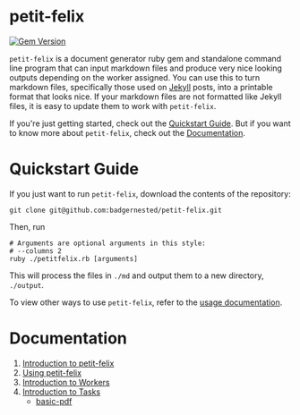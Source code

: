 # petit-felix

[![Gem Version](https://badge.fury.io/rb/petit-felix.svg)](https://badge.fury.io/rb/petit-felix)

``petit-felix`` is a document generator ruby gem and standalone command line program that can input markdown files and produce very nice looking outputs depending on the worker assigned. You can use this to turn markdown files, specifically those used on [Jekyll](https://jekyllrb.com/) posts, into a printable format that looks nice. If your markdown files are not formatted like Jekyll files, it is easy to update them to work with ``petit-felix``.

If you're just getting started, check out the [Quickstart Guide](#quickstart-guide). But if you want to know more about ``petit-felix``, check out the [Documentation](#documentation).

# Quickstart Guide

If you just want to run ``petit-felix``, download the contents of the repository:

```
git clone git@github.com:badgernested/petit-felix.git
```

Then, run 
```
# Arguments are optional arguments in this style:
# --columns 2 
ruby ./petitfelix.rb [arguments]
```

This will process the files in ``./md`` and output them to a new directory, ``./output``.

To view other ways to use ``petit-felix``, refer to the [usage documentation](docs/using.md).

# Documentation

1. [Introduction to petit-felix](docs/intro.md)
2. [Using petit-felix](docs/using.md)
3. [Introduction to Workers](docs/worker.md)
4. [Introduction to Tasks](docs/tasks.md)
    - [basic-pdf](docs/task/basic_pdf.md)
